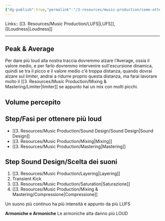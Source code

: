 ```yaml
---
{"dg-publish":true,"permalink":"/3-resources/music-production/come-ottenere-piu-lufs/"}
---
```


Links:: [[3. Resources/Music Production/LUFS\|LUFS]], [[Loudness\|Loudness]]

---
## Peak & Average

Per dare più loud alla nostra traccia dovremmo alzare l'Average, ossia il valore medio, e per farlo dovremmo intervenire sull'escursione dinamica, quindi se tra il picco e il valore medio c'è troppa distanza, quando dovrai alzare sul limiter, andrai a ridurre proprio questa distanza, ma farai lavorare molto il [[3. Resources/Music Production/Mixing & Mastering/Limiter\|limiter]] se appunto hai un mix con molti picchi. 

## Volume percepito


## Step/Fasi per ottenere più loud

- [[3. Resources/Music Production/Sound Design/Sound Design\|Sound Design]]
- [[3. Resources/Music Production/Mixing\|Mixing]]
- [[3. Resources/Music Production/Mastering\|Mastering]]

## Step Sound Design/Scelta dei suoni

1. [[3. Resources/Music Production/Layering\|Layering]]
2. Transient Kick
3. [[3. Resources/Music Production/Saturation\|Saturazione]]
4. [[3. Resources/Music Production/Mixing & Mastering/Compressione\|Compressione]]



Un suono più continuo ha più intensità e appunto da più LUFS

**Armoniche e Armoniche**
Le armoniche alta danno più LOUD

 


